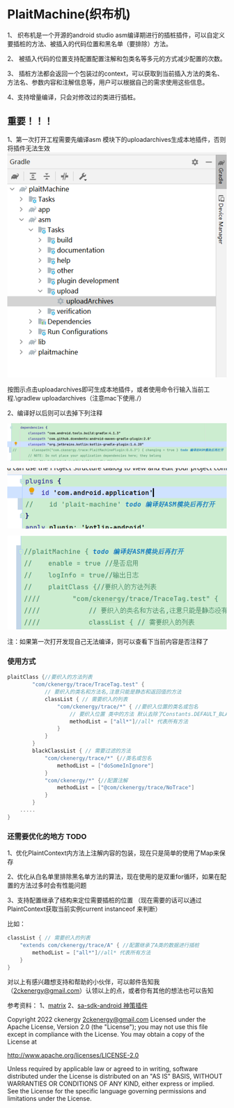# PlaitMachine(织布机)

1、	织布机是一个开源的android studio asm编译期进行的插桩插件，可以自定义要插桩的方法、被插入的代码位置和黑名单（要排除）方法。

2、	被插入代码的位置支持配置配置注解和包类名等多元的方式减少配置的次数。

3、	插桩方法都会返回一个包装过的context，可以获取到当前插入方法的类名、方法名、参数内容和注解信息等，用户可以根据自己的需求使用这些信息。

4、支持增量编译，只会对修改过的类进行插桩。

## 重要！！！
1、第一次打开工程需要先编译asm 模块下的uploadarchives生成本地插件，否则将插件无法生效
![img.png](img.png)

按图示点击uploadarchives即可生成本地插件，或者使用命令行输入当前工程.\gradlew uploadarchives（注意mac下使用./）

2、编译好以后则可以去掉下列注释

![img_1.png](img_1.png)

![img_2.png](img_2.png)

![img_3.png](img_3.png)

注：如果第一次打开发现自己无法编译，则可以查看下当前内容是否注释了

### 使用方式

```groovy
plaitClass {//要织入的方法列表
        "com/ckenergy/trace/TraceTag.test" {
            // 要织入的类名和方法名,注意只能是静态和返回值的方法
            classList { // 需要织入的列表
                "com/ckenergy/trace/*" { //要织入位置的类名或包名
                    // 要织入位置 类中的方法 默认去除了Constants.DEFAULT_BLACK_METHOD 里的函数
                    methodList = ["all*"]//all* 代表所有方法
                }
            }
        }
        blackClassList { // 需要过滤的方法
            "com/ckenergy/trace/*" {//类名或包名
                methodList = ["doSomeInIgnore"]
            }
            "com/ckenergy/*" {//配置注解
                methodList = ["@com/ckenergy/trace/NoTrace"]
            }
        }
    .....
}
```


### 还需要优化的地方 TODO

1、优化PlaintContext内方法上注解内容的包装，现在只是简单的使用了Map来保存

2、优化从白名单里排除黑名单方法的算法，现在使用的是双重for循环，如果在配置的方法过多时会有性能问题

3、支持配置继承了结构来定位需要插桩的位置 （现在需要的话可以通过PlaintContext获取当前实例current instanceof 来判断）

比如：
```groovy
classList { // 需要织入的列表
    "extends com/ckenergy/trace/A" { //配置继承了A类的数据进行插桩
        methodList = ["all*"]//all* 代表所有方法
    }
}
```

对以上有感兴趣想支持和帮助的小伙伴，可以邮件告知我（2ckenergy@gmail.com）认领以上的点，或者你有其他的想法也可以告知

参考资料：
1、[matrix](https://github.com/Tencent/matrix)
2、[sa-sdk-android 神策插件](https://github.com/sensorsdata/sa-sdk-android)

Copyright 2022 ckenergy <2ckenergy@gmail.com>
Licensed under the Apache License, Version 2.0 (the "License");
you may not use this file except in compliance with the License.
You may obtain a copy of the License at

   http://www.apache.org/licenses/LICENSE-2.0

Unless required by applicable law or agreed to in writing, software
distributed under the License is distributed on an "AS IS" BASIS,
WITHOUT WARRANTIES OR CONDITIONS OF ANY KIND, either express or implied.
See the License for the specific language governing permissions and
limitations under the License.

